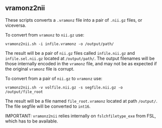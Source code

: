 ## vramonz2nii

These scripts converts a `.vramonz` file into a pair of `.nii.gz` files, or viceversa.

To convert from `vramonz` to `nii.gz` use:

```
vramonz2nii.sh -i infile.vramonz -o /output/path/
```
The result will be a pair of `nii.gz` files called `infile.nii.gz` and `infile.sel.nii.gz`
located at `/output/path/`. The output filenames will be those internally encoded in
the `vramonz` file, and may not be as expected if the original `vramonz` file is corrupt.


To convert from a pair of `nii.gz` to `vramonz` use:

```
vramonz2nii.sh -v volfile.nii.gz -s segfile.nii.gz -o /output/file_root
```

The result will be a file named `file_root.vramonz` located at path `/output/`. The
file segfile will be converted to `int16`.

IMPORTANT: `vramonz2nii` relies internally on `fslchfiletype_exe` from FSL, which has to
be available.
